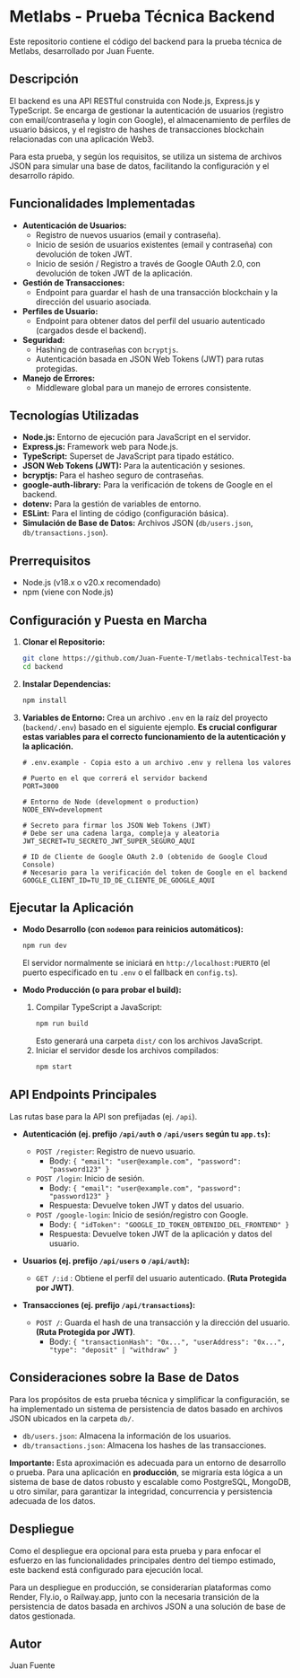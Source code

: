 # Metlabs - Prueba Técnica Backend

Este repositorio contiene el código del backend para la prueba técnica de Metlabs, desarrollado por Juan Fuente.

## Descripción

El backend es una API RESTful construida con Node.js, Express.js y TypeScript. Se encarga de gestionar la autenticación de usuarios (registro con email/contraseña y login con Google), el almacenamiento de perfiles de usuario básicos, y el registro de hashes de transacciones blockchain relacionadas con una aplicación Web3.

Para esta prueba, y según los requisitos, se utiliza un sistema de archivos JSON para simular una base de datos, facilitando la configuración y el desarrollo rápido.

## Funcionalidades Implementadas

* **Autenticación de Usuarios:**
    * Registro de nuevos usuarios (email y contraseña).
    * Inicio de sesión de usuarios existentes (email y contraseña) con devolución de token JWT.
    * Inicio de sesión / Registro a través de Google OAuth 2.0, con devolución de token JWT de la aplicación.
* **Gestión de Transacciones:**
    * Endpoint para guardar el hash de una transacción blockchain y la dirección del usuario asociada.
* **Perfiles de Usuario:**
    * Endpoint para obtener datos del perfil del usuario autenticado (cargados desde el backend).
* **Seguridad:**
    * Hashing de contraseñas con `bcryptjs`.
    * Autenticación basada en JSON Web Tokens (JWT) para rutas protegidas.
* **Manejo de Errores:**
    * Middleware global para un manejo de errores consistente.

## Tecnologías Utilizadas

* **Node.js:** Entorno de ejecución para JavaScript en el servidor.
* **Express.js:** Framework web para Node.js.
* **TypeScript:** Superset de JavaScript para tipado estático.
* **JSON Web Tokens (JWT):** Para la autenticación y sesiones.
* **bcryptjs:** Para el hasheo seguro de contraseñas.
* **google-auth-library:** Para la verificación de tokens de Google en el backend.
* **dotenv:** Para la gestión de variables de entorno.
* **ESLint:** Para el linting de código (configuración básica).
* **Simulación de Base de Datos:** Archivos JSON (`db/users.json`, `db/transactions.json`).

## Prerrequisitos

* Node.js (v18.x o v20.x recomendado)
* npm (viene con Node.js)

## Configuración y Puesta en Marcha

1.  **Clonar el Repositorio:**
    ```bash
    git clone https://github.com/Juan-Fuente-T/metlabs-technicalTest-backend.git
    cd backend
    ```

2.  **Instalar Dependencias:**
    ```bash
    npm install
    ```

3.  **Variables de Entorno:**
    Crea un archivo `.env` en la raíz del proyecto (`backend/.env`) basado en el siguiente ejemplo. **Es crucial configurar estas variables para el correcto funcionamiento de la autenticación y la aplicación.**

    ```env
    # .env.example - Copia esto a un archivo .env y rellena los valores

    # Puerto en el que correrá el servidor backend
    PORT=3000

    # Entorno de Node (development o production)
    NODE_ENV=development

    # Secreto para firmar los JSON Web Tokens (JWT)
    # Debe ser una cadena larga, compleja y aleatoria
    JWT_SECRET=TU_SECRETO_JWT_SUPER_SEGURO_AQUI

    # ID de Cliente de Google OAuth 2.0 (obtenido de Google Cloud Console)
    # Necesario para la verificación del token de Google en el backend
    GOOGLE_CLIENT_ID=TU_ID_DE_CLIENTE_DE_GOOGLE_AQUI
    ```

## Ejecutar la Aplicación

* **Modo Desarrollo (con `nodemon` para reinicios automáticos):**
    ```bash
    npm run dev
    ```
    El servidor normalmente se iniciará en `http://localhost:PUERTO` (el puerto especificado en tu `.env` o el fallback en `config.ts`).

* **Modo Producción (o para probar el build):**
    1.  Compilar TypeScript a JavaScript:
        ```bash
        npm run build
        ```
        Esto generará una carpeta `dist/` con los archivos JavaScript.
    2.  Iniciar el servidor desde los archivos compilados:
        ```bash
        npm start
        ```

## API Endpoints Principales

Las rutas base para la API son prefijadas (ej. `/api`).

* **Autenticación (ej. prefijo `/api/auth` o `/api/users` según tu `app.ts`):**
    * `POST /register`: Registro de nuevo usuario.
        * Body: `{ "email": "user@example.com", "password": "password123" }`
    * `POST /login`: Inicio de sesión.
        * Body: `{ "email": "user@example.com", "password": "password123" }`
        * Respuesta: Devuelve token JWT y datos del usuario.
    * `POST /google-login`: Inicio de sesión/registro con Google.
        * Body: `{ "idToken": "GOOGLE_ID_TOKEN_OBTENIDO_DEL_FRONTEND" }`
        * Respuesta: Devuelve token JWT de la aplicación y datos del usuario.

* **Usuarios (ej. prefijo `/api/users` o `/api/auth`):**
    * `GET /:id` : Obtiene el perfil del usuario autenticado. **(Ruta Protegida por JWT)**.

* **Transacciones (ej. prefijo `/api/transactions`):**
    * `POST /`: Guarda el hash de una transacción y la dirección del usuario. **(Ruta Protegida por JWT)**.
        * Body: `{ "transactionHash": "0x...", "userAddress": "0x...", "type": "deposit" | "withdraw" }`

## Consideraciones sobre la Base de Datos

Para los propósitos de esta prueba técnica y simplificar la configuración, se ha implementado un sistema de persistencia de datos basado en archivos JSON ubicados en la carpeta `db/`.

* `db/users.json`: Almacena la información de los usuarios.
* `db/transactions.json`: Almacena los hashes de las transacciones.

**Importante:** Esta aproximación es adecuada para un entorno de desarrollo o prueba. Para una aplicación en **producción**, se migraría esta lógica a un sistema de base de datos robusto y escalable como PostgreSQL, MongoDB, u otro similar, para garantizar la integridad, concurrencia y persistencia adecuada de los datos.

## Despliegue

Como el despliegue era opcional para esta prueba y para enfocar el esfuerzo en las funcionalidades principales dentro del tiempo estimado, este backend está configurado para ejecución local.

Para un despliegue en producción, se considerarían plataformas como Render, Fly.io, o Railway.app, junto con la necesaria transición de la persistencia de datos basada en archivos JSON a una solución de base de datos gestionada.

## Autor

Juan Fuente
